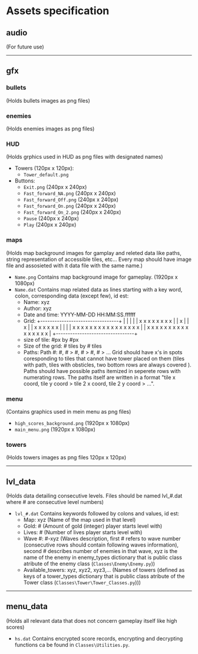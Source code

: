 # Assets specification 

## audio
(For future use)


-------------------------------------------------------------------------------------------------------------
## gfx

### bullets
(Holds bullets images as png files)


### enemies
(Holds enemies images as png files)


### HUD
(Holds grphics used in HUD as png files with designated names)

- Towers (120px x 120px):
    - `Tower_default.png` 
- Buttons:
    - `Exit.png` (240px x 240px)
    - `Fast_forward_NA.png` (240px x 240px)
    - `Fast_forward_Off.png` (240px x 240px)
    - `Fast_forward_On.png` (240px x 240px)
    - `Fast_forward_On_2.png` (240px x 240px)
    - `Pause` (240px x 240px)
    - `Play` (240px x 240px)


### maps
(Holds map background images for gamplay and releted data like paths, string representation of accessible tiles, etc... Every map should have image file and assosieted with it data file with the same name.)

- `Name.png` Contains map background image for gameplay. (1920px x 1080px)
- `Name.dat` Contains map related data as lines starting with a key word, colon, corresponding data (except few), id est:
    - Name: xyz
    - Author: xyz
    - Date and time: YYYY-MM-DD HH:MM:SS.ffffff
    - Grid: 
      +---------------------------------+
      |                                 |
      |                                 |
      |       x x x x x x x x           |
      |                     x           |
      |                     x           |
      |                     x x x x x x |
      |                                 |
      | x x x x x x x x x x x x x x x x |
      | x x x x x x x x x x x x x x x x |
      +---------------------------------+
    - size of tile: #px by #px
    - Size of the grid: # tiles by # tiles
    - Paths:
      Path #:
      #, # > #, # > #, # > ...
    Grid should have x's in spots coresponding to tiles that cannot have tower placed on them (tiles with path, tiles with obsticles, two bottom rows are always covered ).
    Paths should have possible paths itemized in seperete rows with numerating rows. The paths itself are 
    written in a format "tile x coord, tile y coord > tile 2 x coord, tile 2 y coord > ...".


### menu
(Contains graphics used in mein menu as png files)

- `high_scores_background.png` (1920px x 1080px)
- `main_menu.png` (1920px x 1080px)


### towers
(Holds towers images as png files 120px x 120px)


-------------------------------------------------------------------------------------------------------------
## lvl_data
(Holds data detailing consecutive levels. Files should be named lvl_#.dat where # are consecutive level numbers)

- `lvl_#.dat` Contains keywords followed by colons and values, id est:
    - Map: xyz (Name of the map used in that level)
    - Gold: # (Amount of gold (integer) player starts level with)
    - Lives: # (Number of lives player starts level with)
    - Wave #: #-xyz (Waves description, first # refers to wave number (consecutive rows should contain following waves information), second # describes number of enemies in that wave, xyz is the name of the enemy in enemy_types dictionary that is public class atribute of the enemy class (`Classes\Enemy\Enemy.py`))
    - Available_towers: xyz, xyz2, xyz3,... (Names of towers (defined as keys of a tower_types dictionary that is public class atribute of the Tower class (`Classes\Tower\Tower_Classes.py`)))


-------------------------------------------------------------------------------------------------------------
## menu_data
(Holds all relevant data that does not concern gameplay itself like high scores)

- `hs.dat` Contains encrypted score records, encrypting and decrypting functions ca be found in `Classes\Utilities.py`.


